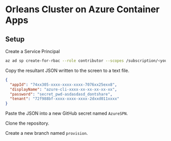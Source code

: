 # Orleans Cluster on Azure Container Apps

## Setup

Create a Service Principal

```bash
az ad sp create-for-rbac --role contributor --scopes /subscription/<your-subscription-id>
```

Copy the resultant JSON written to the screen to a text file. 

```json
{
  "appId": "74xx305-xxxx-xxxx-xxxx-7076xx25exx8",
  "displayName": "azure-cli-xxxx-xx-xx-xx-xx-xx",
  "password": "secret_pwd-asdasdasd_dontshare",
  "tenant": "72f988bf-xxxx-xxxx-xxxx-2dxxd011xxxx"
}
```

Paste the JSON into a new GitHub secret named `AzureSPN`.

Clone the repository. 

Create a new branch named `provision`.

